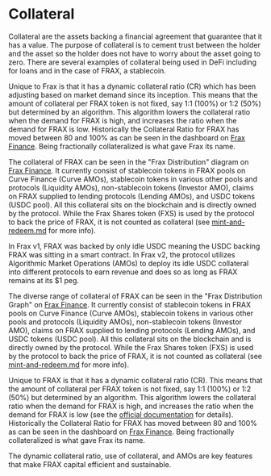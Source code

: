 # Collateral

Collateral are the assets backing a financial agreement that guarantee that it has a value. The purpose of collateral is to cement trust between the holder and the asset so the holder does not have to worry about the asset going to zero. There are several examples of collateral being used in DeFi including for loans and in the case of FRAX, a stablecoin.

Unique to Frax is that it has a dynamic collateral ratio (CR) which has been adjusting based on market demand since its inception. This means that the amount of collateral per FRAX token is not fixed, say 1:1 (100%) or 1:2 (50%) but determined by an algorithm. This algorithm lowers the collateral ratio when the demand for FRAX is high, and increases the ratio when the demand for FRAX is low. Historically the Collateral Ratio for FRAX has moved between 80 and 100% as can be seen in the dashboard on [Frax Finance](https://app.frax.finance/). Being fractionally collateralized is what gave Frax its name.

The collateral of FRAX can be seen in the "Frax Distribution" diagram on [Frax Finance](https://app.frax.finance/). It currently consist of stablecoin tokens in FRAX pools on Curve Finance (Curve AMOs), stablecoin tokens in various other pools and protocols (Liquidity AMOs), non-stablecoin tokens (Investor AMO), claims on FRAX supplied to lending protocols (Lending AMOs), and USDC tokens (USDC pool). All this collateral sits on the blockchain and is directly owned by the protocol. While the Frax Shares token (FXS) is used by the protocol to back the price of FRAX, it is not counted as collateral (see [mint-and-redeem.md](mint-and-redeem.md "mention") for more info).

In Frax v1, FRAX was backed by only idle USDC meaning the USDC backing FRAX was sitting in a smart contract. In Frax v2, the protocol utilizes Algorithmic Market Operations (AMOs) to deploy its idle USDC collateral into different protocols to earn revenue and does so as long as FRAX remains at its $1 peg.&#x20;

The diverse range of collateral of FRAX can be seen in the "Frax Distribution Graph" on [Frax Finance](https://app.frax.finance/). It currently consist of stablecoin tokens in FRAX pools on Curve Finance (Curve AMOs), stablecoin tokens in various other pools and protocols (Liquidity AMOs), non-stablecoin tokens (Investor AMO), claims on FRAX supplied to lending protocols (Lending AMOs), and USDC tokens (USDC pool). All this collateral sits on the blockchain and is directly owned by the protocol. While the Frax Shares token (FXS) is used by the protocol to back the price of FRAX, it is not counted as collateral (see [mint-and-redeem.md](mint-and-redeem.md "mention") for more info).

Unique to FRAX is that it has a dynamic collateral ratio (CR). This means that the amount of collateral per FRAX token is not fixed, say 1:1 (100%) or 1:2 (50%) but determined by an algorithm. This algorithm lowers the collateral ratio when the demand for FRAX is high, and increases the ratio when the demand for FRAX is low (see the [official documentation](https://docs.frax.finance/price-stability#pidcontroller-update) for details). Historically the Collateral Ratio for FRAX has moved between 80 and 100% as can be seen in the dashboard on [Frax Finance](https://app.frax.finance/). Being fractionally collateralized is what gave Frax its name.

The dynamic collateral ratio, use of collateral, and AMOs are key features that make FRAX capital efficient and sustainable.
